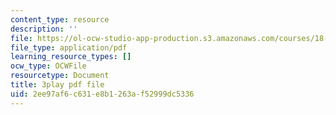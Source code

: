 ```yaml
---
content_type: resource
description: ''
file: https://ol-ocw-studio-app-production.s3.amazonaws.com/courses/18-06sc-linear-algebra-fall-2011/2ee97af6c631e8b1263af52999dc5336_pSbafxDHdgE.pdf
file_type: application/pdf
learning_resource_types: []
ocw_type: OCWFile
resourcetype: Document
title: 3play pdf file
uid: 2ee97af6-c631-e8b1-263a-f52999dc5336
---
```

